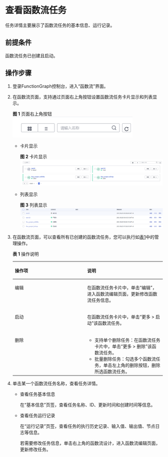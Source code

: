 # 查看函数流任务<a name="ZH-CN_TOPIC_0000001123554584"></a>

任务详情主要展示了函数流任务的基本信息、运行记录。

## 前提条件<a name="section1039894865620"></a>

函数流任务已创建且启动。

## 操作步骤<a name="section15633132214573"></a>

1.  登录FunctionGraph控制台，进入“函数流”界面。
2.  在函数流页面，支持通过页面右上角按钮设置函数流任务卡片显示和列表显示。

    **图 1**  页面右上角按钮<a name="fig18841447124719"></a>  
    ![](figures/页面右上角按钮.png "页面右上角按钮")

    -   卡片显示

        **图 2**  卡片显示<a name="fig571741034815"></a>  
        ![](figures/卡片显示.png "卡片显示")

    -   列表显示

        **图 3**  列表显示<a name="fig634252012488"></a>  
        ![](figures/列表显示.png "列表显示")

3.  在函数流页面，可以查看所有已创建的函数流任务，您可以执行如[表1](#table6423167724)中的管理操作。

    **表 1**  操作说明

    <a name="table6423167724"></a>
    <table><thead align="left"><tr id="row1142310712215"><th class="cellrowborder" valign="top" width="48.209999999999994%" id="mcps1.2.3.1.1"><p id="p5423187520"><a name="p5423187520"></a><a name="p5423187520"></a>操作项</p>
    </th>
    <th class="cellrowborder" valign="top" width="51.790000000000006%" id="mcps1.2.3.1.2"><p id="p11423773215"><a name="p11423773215"></a><a name="p11423773215"></a>说明</p>
    </th>
    </tr>
    </thead>
    <tbody><tr id="row74231573219"><td class="cellrowborder" valign="top" width="48.209999999999994%" headers="mcps1.2.3.1.1 "><p id="p84231171622"><a name="p84231171622"></a><a name="p84231171622"></a>编辑</p>
    </td>
    <td class="cellrowborder" valign="top" width="51.790000000000006%" headers="mcps1.2.3.1.2 "><p id="p84231971225"><a name="p84231971225"></a><a name="p84231971225"></a>在函数流任务卡片中，单击“编辑”，进入函数流编辑页面，更新修改函数流任务信息。</p>
    </td>
    </tr>
    <tr id="row126801356415"><td class="cellrowborder" valign="top" width="48.209999999999994%" headers="mcps1.2.3.1.1 "><p id="p26811256418"><a name="p26811256418"></a><a name="p26811256418"></a>启动</p>
    </td>
    <td class="cellrowborder" valign="top" width="51.790000000000006%" headers="mcps1.2.3.1.2 "><p id="p3611103181420"><a name="p3611103181420"></a><a name="p3611103181420"></a>在函数流任务卡片中，单击“更多 &gt; 启动”该函数流任务。</p>
    </td>
    </tr>
    <tr id="row11994201317410"><td class="cellrowborder" valign="top" width="48.209999999999994%" headers="mcps1.2.3.1.1 "><p id="p5994113741"><a name="p5994113741"></a><a name="p5994113741"></a>删除</p>
    </td>
    <td class="cellrowborder" valign="top" width="51.790000000000006%" headers="mcps1.2.3.1.2 "><a name="ul136646434127"></a><a name="ul136646434127"></a><ul id="ul136646434127"><li>支持单个删除任务：在函数流任务卡片中，单击“更多 &gt; 删除”该函数流任务。</li><li>批量删除任务：勾选多个函数流任务，单击左上角的删除按钮，删除所选函数流任务。</li></ul>
    </td>
    </tr>
    </tbody>
    </table>

4.  单击某一个函数流任务名称，查看任务详情。
    -   查看任务基本信息

        在“基本信息”页签，查看任务名称、ID、更新时间和创建时间等信息。

    -   查看任务运行记录

        在“运行记录”页签，查看任务的执行历史记录、输入值、输出值、节点日志等信息。

        若需要修改任务信息，单击右上角的函数流设计，进入函数流编辑页面，更新修改任务。



